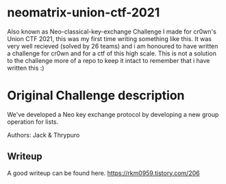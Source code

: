 # neomatrix-union-ctf-2021
Also known as Neo-classical-key-exchange
Challenge I made for cr0wn's Union CTF 2021, this was my first time writing something like this. It was very well recieved (solved by 26 teams) and i am honoured to have written a challenge for cr0wn and for a ctf of this high scale. This is not a solution to the challenge more of a repo to keep it intact to remember that i have written this :)

# Original Challenge description 


We've developed a Neo key exchange protocol by developing a new group operation for lists.

Authors: Jack & Thrypuro

## Writeup

A good writeup can be found here. 
https://rkm0959.tistory.com/206